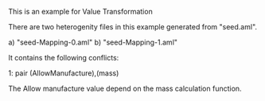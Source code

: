 This is an example for Value Transformation

There are two heterogenity files in this example generated from "seed.aml".

a) "seed-Mapping-0.aml"
b) "seed-Mapping-1.aml"

It contains the following conflicts:

1: pair (AllowManufacture),(mass)

The Allow manufacture value depend on the mass calculation function.